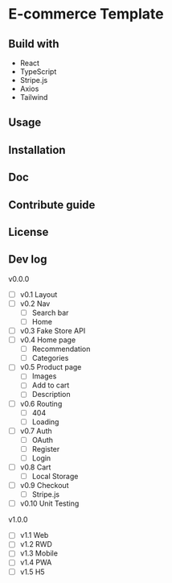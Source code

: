 # E-commerce Template

## Build with

- React
- TypeScript
- Stripe.js
- Axios
- Tailwind

## Usage

## Installation
## Doc
## Contribute guide
## License
## Dev log

v0.0.0

- [ ] v0.1 Layout
- [ ] v0.2 Nav
  - [ ] Search bar
  - [ ] Home
- [ ] v0.3 Fake Store API
- [ ] v0.4 Home page
  - [ ] Recommendation
  - [ ] Categories
- [ ] v0.5 Product page
  - [ ] Images
  - [ ] Add to cart
  - [ ] Description
- [ ] v0.6 Routing
  - [ ] 404
  - [ ] Loading
- [ ] v0.7 Auth
  - [ ] OAuth
  - [ ] Register
  - [ ] Login
- [ ] v0.8 Cart
  - [ ] Local Storage
- [ ] v0.9 Checkout
  - [ ] Stripe.js
- [ ] v0.10 Unit Testing

v1.0.0

- [ ] v1.1 Web
- [ ] v1.2 RWD
- [ ] v1.3 Mobile
- [ ] v1.4 PWA
- [ ] v1.5 H5